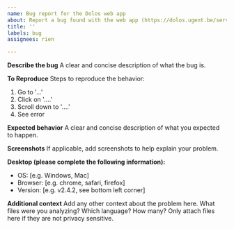 ```yaml
---
name: Bug report for the Dolos web app
about: Report a bug found with the web app (https://dolos.ugent.be/server)
title: ''
labels: bug
assignees: rien

---
```


**Describe the bug**
A clear and concise description of what the bug is.

**To Reproduce**
Steps to reproduce the behavior:
1. Go to '...'
2. Click on '....'
3. Scroll down to '....'
4. See error

**Expected behavior**
A clear and concise description of what you expected to happen.

**Screenshots**
If applicable, add screenshots to help explain your problem.

**Desktop (please complete the following information):**
 - OS: [e.g. Windows, Mac]
 - Browser: [e.g. chrome, safari, firefox]
 - Version: [e.g. v2.4.2, see bottom left corner]


**Additional context**
Add any other context about the problem here. What files were you analyzing? Which language? How many? Only attach files here if they are not privacy sensitive.
